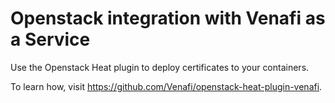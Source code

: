 # Openstack integration with Venafi as a Service

Use the Openstack Heat plugin to deploy certificates to your containers.

To learn how, visit https://github.com/Venafi/openstack-heat-plugin-venafi.
